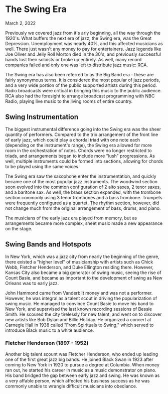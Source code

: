 # The Swing Era
March 2, 2022

Previously we covered jazz from it's arly beginning, all the way through the 1920's. What buffers the next era of jazz, the Swing era, was the Great Depression. Unemployment was nearly 40%, and this affected musicians as well. There just wasn't any money to pay for entertainers. Jazz legends like Joe Oliver and Jelly Roll Morton died in the 30's, and previously successful bands lost their soloists or broke up entirely. As well, many record companies failed and only one was left to distribute jazz music: RCA.

The Swing era has also been referred to as the Big Band era - these are fairly synonymous terms. It is considered the most popular of jazz periods, and a very wide portion of the public supported artists during this period. Radio broadcasts were critical in bringing this music to the public audience. RCA also had the foresight to arrange broadcast programming with NBC Radio, playing live music to the living rooms of entire country.

## Swing Instrumentation
The biggest instrumental difference going into the Swing era was the sheer quantity of performers. Compared to the trio arrangement of the front line of early jazz, which could play a chordal triad with one note each (depending on the instrument's range), the Swing era allowed for more room in the orchestration of notes. Chords were no longer restricted to triads, and arrangements began to include more "lush" progressions. As well, multiple instruments could be formed into sections, allowing for chords to be played using the same voices.

The Swing era saw the saxophone enter the instrumentation, and quickly became one of the most popular jazz instruments. The woodwind section soon evolved into the common configuration of 2 alto saxes, 2 tenor saxes, and a baritone sax. As well, the brass section expanded, with the trombone section commonly using 3 tenor trombones and a bass trombone. Trumpets were frequently configured as a quartet. The rhythm section, however, did not change much from the original arrangement of bass, drums, and piano.

The musicians of the early jazz era played from memory, but as arrangements became more complex, sheet music made a new appearance on the stage.

## Swing Bands and Hotspots
In New York, which was a jazz city from nearly the beginning of the genre, there existed a "higher level" of musicianship with artists such as Chick Webb, Fletcher Henderson, and Duke Ellington residing there. However, Kansas City also became a big generator of swing music, seeing the rise of Count Basie, and became as important to the development of swing as New Orleans was to early jazz.

John Hammond came from Vanderbilt money and was not a performer. However, he was integral as a talent scout in driving the popularization of swing music. He managed to convince Count Basie to move his band to New York, and supervised the last known recording sessions of Bessie Smith. He scoured the city tirelessly for new talent, and went on to discover new artists like Bob Dylan and Billie Holiday. He organized a concert at Carnegie Hall in 1938 called "From Spirituals to Swing," which served to introduce Black music to a white audience.

### Fletcher Henderson (1897 - 1952)
Another big talent scount was Fletcher Henderson, who ended up leading one of the first great jazz big bands. He joined Black Swan in 1923 after coming to New York in 1920 to pursue a degree at Columbia. When money ran out, he started his career in music as a music demonstrator on piano. His band bridged the gap between early jazz and swing. He was known as a very affable person, which affected his business success as he was commonly unable to wrangle difficult musicians into obediance. 